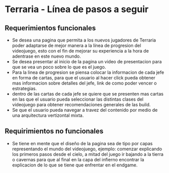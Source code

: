 # Terraria - Línea de pasos a seguir


## Requerimientos funcionales
- Se desea una pagina que permita a los nuevos jugadores de Terraria poder adaptarse de mejor manera a la línea de progresion del videojuego, esto con el fin de mejorar su experiencia a la hora de adentrase en este nuevo mundo.
- Se desea presentar al inicio de la pagina un video de presentacion para que se vea un poco sobre lo que es el juego.
- Para la linea de progresion se piensa colocar la informacion de cada jefe en forma de cartas, para que el usuario al hacer click pueda obtener mas informacion sobre detalles del jefe, link de como poder vencer o estrategias.
- dentro de las cartas de cada jefe se quiere que se presenten mas cartas en las que el usuario pueda seleccionar las distintas clases del videojuego para obtener recomendaciones generales de las build.
- Se que el usuario pueda navegar a travez del contenido por medio de una arquitectura vertizontal mixta.
## Requirimientos no funcionales 



- Se tiene en mente que el diseño de la pagina sea de tipo por capas representando el mundo del videojuego, ejemplo: comenzar explicando los primeros pasos desde el cielo, a mitad del juego ir bajando a la tierra o cavernas para que al final en la capa del infierno encontrar la explicacion de lo que se tiene que enfrentar en el endgame.




